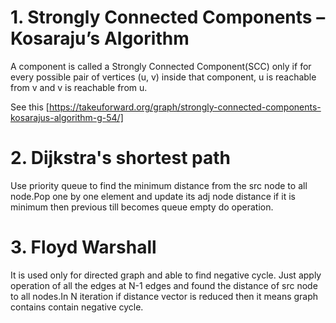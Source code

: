 # 1. Strongly Connected Components – Kosaraju’s Algorithm
A component is called a Strongly Connected Component(SCC) only if for every possible pair of vertices (u, v) inside that component, u is reachable from v and v is reachable from u.

See this [https://takeuforward.org/graph/strongly-connected-components-kosarajus-algorithm-g-54/]

# 2. Dijkstra's shortest path
Use priority queue to find the minimum distance from the src node to all node.Pop one by one element and update its adj node distance if it is minimum then previous till becomes queue empty do operation.

# 3. Floyd Warshall
It is used only for directed graph and able to find negative cycle. Just apply operation of all the edges at N-1 edges and found the distance of src node to all nodes.In N iteration if distance vector is reduced then it means graph contains contain negative cycle.
